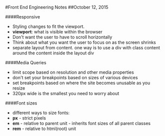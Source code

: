 #Front End Engineering Notes
##October 12, 2015

####Responsive
 - Styling changes to fit the viewport.
 - **viewport**: what is visible within the browser
 - Don't want the user to have to scroll horizontally
 - Think about what you want the user to focus on as the screen shrinks
 - separate layout from content. one way is to use a div with class content around the content inside the layout div

####Media Queries
 - limit scope based on resolution and other media properties
 - don't set your breakpoints based on sizes of various devices
 - set breakpoints based on where the site becomes unusable as you resize
 - 320px wide is the smallest you need to worry about

####Font sizes
 - different ways to size fonts:
  - **px** - strict pixels
  - **em** - relative to parent unit - inherits font sizes of all parent classes
  - **rem** - relative to html(root) unit
